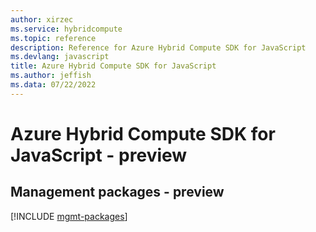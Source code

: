 ```yaml
---
author: xirzec
ms.service: hybridcompute
ms.topic: reference
description: Reference for Azure Hybrid Compute SDK for JavaScript
ms.devlang: javascript
title: Azure Hybrid Compute SDK for JavaScript
ms.author: jeffish
ms.data: 07/22/2022
---
```

# Azure Hybrid Compute SDK for JavaScript - preview

## Management packages - preview
[!INCLUDE [mgmt-packages](hybrid-compute-mgmt-index.md)]